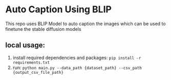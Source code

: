# Auto Caption Using BLIP

This repo uses BLIP Model to auto caption the images which can be used to finetune the stable diffusion models


## local usage:

1. install required dependencies and packages: `pip install -r requirements.txt`
2. run: `python main.py --data_path {dataset_path} --csv_path {output_csv_file_path}`
